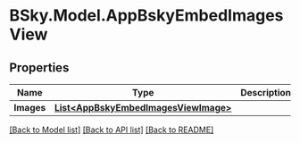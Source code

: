 # BSky.Model.AppBskyEmbedImagesView

## Properties

Name | Type | Description | Notes
------------ | ------------- | ------------- | -------------
**Images** | [**List&lt;AppBskyEmbedImagesViewImage&gt;**](AppBskyEmbedImagesViewImage.md) |  | 

[[Back to Model list]](../README.md#documentation-for-models) [[Back to API list]](../README.md#documentation-for-api-endpoints) [[Back to README]](../README.md)

